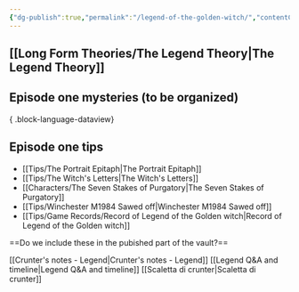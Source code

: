 ```yaml
---
{"dg-publish":true,"permalink":"/legend-of-the-golden-witch/","contentClasses":"center-headings red-truth red-links blue-truth","created":"2025-02-27T17:44:11.956+01:00","updated":"2025-03-21T19:10:30.339+01:00"}
---
```



## [[Long Form Theories/The Legend Theory\|The Legend Theory]]


## Episode one mysteries (to be organized)

{ .block-language-dataview}

## Episode one tips
- [[Tips/The Portrait Epitaph\|The Portrait Epitaph]]
- [[Tips/The Witch's Letters\|The Witch's Letters]]
- [[Characters/The Seven Stakes of Purgatory\|The Seven Stakes of Purgatory]]
- [[Tips/Winchester M1984 Sawed off\|Winchester M1984 Sawed off]]
- [[Tips/Game Records/Record of Legend of the Golden witch\|Record of Legend of the Golden witch]]





==Do we include these in the pubished part of the vault?==

[[Crunter's notes - Legend\|Crunter's notes - Legend]]
[[Legend Q&A and timeline\|Legend Q&A and timeline]]
[[Scaletta di crunter\|Scaletta di crunter]]